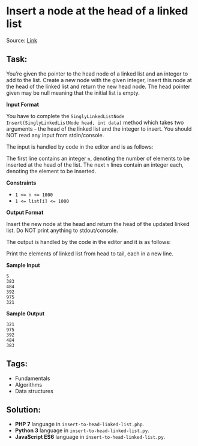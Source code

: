 # Insert a node at the head of a linked list

Source: [Link](https://www.hackerrank.com/challenges/insert-a-node-at-the-head-of-a-linked-list/problem)

## Task:

You’re given the pointer to the head node of a linked list and an integer to add to the list. Create a new node with
the given integer, insert this node at the head of the linked list and return the new head node. The head pointer given
 may be null meaning that the initial list is empty.

**Input Format**

You have to complete the `SinglyLinkedListNode Insert(SinglyLinkedListNode head, int data)` method which takes two 
arguments - the head of the linked list and the integer to insert. You should NOT read any input from stdin/console.

The input is handled by code in the editor and is as follows:

The first line contains an integer `n`, denoting the number of elements to be inserted at the head of the list.
The next `n` lines contain an integer each, denoting the element to be inserted. 

**Constraints**

* `1 <= n <= 1000`
* `1 <= list[i] <= 1000`

**Output Format**

Insert the new node at the head and return the head of the updated linked list. Do NOT print anything to stdout/console.

The output is handled by the code in the editor and it is as follows:

Print the elements of linked list from head to tail, each in a new line.

**Sample Input**

```
5
383
484
392
975
321
```

**Sample Output**
```
321
975
392
484
383
```

## Tags:

* Fundamentals
* Algorithms
* Data structures

## Solution:

* **PHP 7** language in `insert-to-head-linked-list.php`.
* **Python 3** language in `insert-to-head-linked-list.py`.
* **JavaScript ES6** language in `insert-to-head-linked-list.py`.